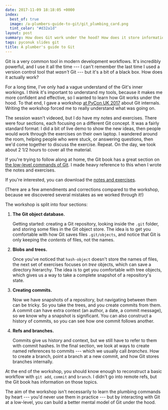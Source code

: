 ```yaml
---
date: 2017-11-09 18:18:05 +0000
index:
  best_of: true
  image: /a-plumbers-guide-to-git/git_plumbing_card.png
  tint_color: "#d32a1d"
layout: post
summary: How does Git work under the hood? How does it store information, and what's really behind a branch?
tags: pyconuk slides git
title: A plumber's guide to Git
---
```


Git is a very common tool in modern development workflows.
It's incredibly powerful, and I use it all the time --- I can't remember the last time I used a version control tool that *wasn't* Git --- but it's a bit of a black box.
How does it actually work?

For a long time, I've only had a vague understand of the Git's inner workings.
I think it's important to understand my tools, because it makes me more confident and effective, so I wanted to learn how Git works under the hood.
To that end, I gave a workshop [at PyCon UK 2017][pycon] about Git internals.
Writing the workshop forced me to really understand what was going on.

The session wasn't videoed, but I do have my notes and exercises.
There were four sections, each focusing on a different Git concept.
It was a fairly standard format: I did a bit of live demo to show the new ideas, then people would work through the exercises on their own laptop.
I wandered around the room, helping people who were stuck, or answering questions, then we'd come together to discuss the exercise.
Repeat.
On the day, we took about 2 1/2 hours to cover all the material.

If you're trying to follow along at home, the Git book has a great section on [the low-level commands of Git][book].
I made heavy reference to this when I wrote the notes and exercises.

If you're interested, you can download the [notes and exercises][notes].

(There are a few amendments and corrections compared to the workshop, because we discovered several mistakes as we worked through it!)

The workshop is split into four sections:

1.  **The Git object database.**

    Getting started: creating a Git repository, looking inside the `.git` folder, and storing some files in the Git object store.
    The idea is to get you comfortable with how Git saves files `.git/objects`, and notice that Git is only keeping the *contents* of files, not the names.

2.  **Blobs and trees.**

    Once you've noticed that `hash-object` doesn't store the names of files, the next set of exercises focuses on *tree* objects, which can save a directory hierarchy.
    The idea is to get you comfortable with tree objects, which gives us a way to take a complete snapshot of a repository's state.

3.  **Creating commits.**

    Now we have snapshots of a repository, but navigating between them can be tricky.
    So you take the trees, and you create commits from them.
    A commit can have extra context (an author, a date, a commit message), so we know why a snapshot is significant.
    You can also construct a history of commits, so you can see how one commit follows another.

4.  **Refs and branches.**

    Commits give us history and context, but we still have to refer to them with commit hashes.
    In the final section, we look at ways to create named references to commits --- which we usually call *branches*.
    How to create a branch, point a branch at a new commit, and how Git stores branches internally.

At the end of the workshop, you should know enough to reconstruct a basic workflow with `git add`, `commit` and `branch`.
I didn't go into remote refs, but the Git book has information on those topics.

The aim of the workshop isn't necessarily to learn the plumbing commands by heart --- you'd never use them in practice --- but by interacting with Git at a low-level, you can build a better mental model of Git under the hood.

[notes]: /files/git_plumbers_guide.pdf
[pycon]: http://2017.pyconuk.org/sessions/workshops/a-plumber-s-guide-to-git/
[book]: https://git-scm.com/book/en/v2/Git-Internals-Plumbing-and-Porcelain